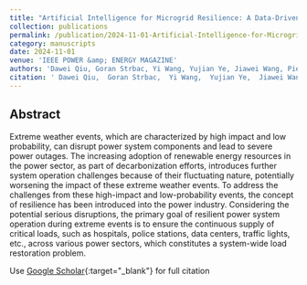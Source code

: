 ```yaml
---
title: "Artificial Intelligence for Microgrid Resilience: A Data-Driven and Model-Free Approach"
collection: publications
permalink: /publication/2024-11-01-Artificial-Intelligence-for-Microgrid-Resilience-A-Data-Driven-and-Model-Free-Approach
category: manuscripts
date: 2024-11-01
venue: 'IEEE POWER &amp; ENERGY MAGAZINE'
authors: 'Dawei Qiu, Goran Strbac, Yi Wang, Yujian Ye, Jiawei Wang, Pierre Pinson, Vera Silva, Fei Teng'
citation: ' Dawei Qiu,  Goran Strbac,  Yi Wang,  Yujian Ye,  Jiawei Wang,  Pierre Pinson,  Vera Silva,  Fei Teng, &quot;Artificial Intelligence for Microgrid Resilience: A Data-Driven and Model-Free Approach.&quot; IEEE POWER &amp;amp; ENERGY MAGAZINE, 2024.'
---
```


## Abstract

Extreme weather events, which are characterized by high impact and low probability, can disrupt power system components and lead to severe power outages. The increasing adoption of renewable energy resources in the power sector, as part of decarbonization efforts, introduces further system operation challenges because of their fluctuating nature, potentially worsening the impact of these extreme weather events. To address the challenges from these high-impact and low-probability events, the concept of resilience has been introduced into the power industry. Considering the potential serious disruptions, the primary goal of resilient power system operation during extreme events is to ensure the continuous supply of critical loads, such as hospitals, police stations, data centers, traffic lights, etc., across various power sectors, which constitutes a system-wide load restoration problem.

Use [Google Scholar](https://scholar.google.com/scholar?q=Artificial+Intelligence+for+Microgrid+Resilience:+A+Data+Driven+and+Model+Free+Approach){:target="_blank"} for full citation